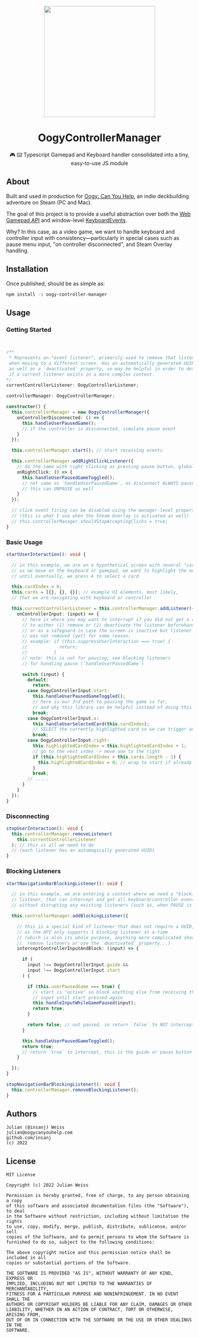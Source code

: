 <p align="center">
<img width="300" src="https://oogycanyouhelp.com/Store%20Desc%20Inline%20606px.png">
</p>

<h1 align="center">OogyControllerManager</h1>

<p align="center">
🎮 ⌨️ Typescript Gamepad and Keyboard handler consolidated into a tiny, easy-to-use JS module
</p>

## About

Built and used in production for [Oogy: Can You Help](https://oogycanyouhelp.com), an indie deckbuilding adventure on Steam (PC and Mac).

The goal of this project is to provide a useful abstraction over both the [Web Gamepad API](https://developer.mozilla.org/en-US/docs/Web/API/Gamepad_API/Using_the_Gamepad_API) and window-level [KeyboardEvents](https://developer.mozilla.org/en-US/docs/Web/API/KeyboardEvent).

Why? In this case, as a video game, we want to handle keyboard and controller input with consistency—particularly in special cases such as pause menu input, "on controller disconnected", and Steam Overlay handling.

## Installation

Once published, should be as simple as:

```bash
npm install -s oogy-controller-manager
```

## Usage

### Getting Started

```ts


/**
 * Represents an "event listener", primarily used to remove that listener
 when moving to a different screen. Has an automatically generated UUID,
 as well as a `deactivated` property, so may be helpful in order to detect
 if a current listener exists in a more complex context.
*/
currentControllerListener: OogyControllerListener;

controllerManager: OogyControllerManager;

constructor() {
  this.controllerManager = new OogyControllerManager({
    onControllerDisconnected: () => {
      this.handleUserPausedGame();
      // if the controller is disconnected, simulate pause event
    }
  });

  this.controllerManager.start(); // start receiving events

  this.controllerManager.addRightClickListener({
    // do the same with right clicking as pressing pause button, globally
    onRightClick: () => {
      this.handleUserPausedGameToggled();
      // not same as `handleUserPausedGame`, as disconnect ALWAYS pauses,
      // this can UNPAUSE as well
    }
  });

  // click event firing can be disabled using the manager-level property:
  // (this is what I use when the Steam Overlay is activated as well)
  // this.controllerManager.shouldStopAcceptingClicks = true;
}
```

### Basic Usage

```ts
startUserInteraction(): void {

  // in this example, we are on a hypothetical screen with several "cards".
  // as we move on the keyboard or gamepad, we want to highlight the next card,
  // until eventually, we press A to select a card

  this.cardIndex = 0;
  this.cards = [{}, {}, {}]; // example UI elements, most likely,
  // that we are navigating with keyboard or controller

  this.currentControllerListener = this.controllerManager.addListener({
    onControllerInput: (input) => {
      // here is where you may want to interrupt if you did not get a chance
      // to either (1) remove or (2) deactivate the listener beforehand,
      // or as a safeguard in case the screen is inactive but listener
      // was not removed (yet) for some reason.
      // example: if (this.suppressUserInteraction === true) {
      //            return;
      //          }
      // note: this is not for pausing; see blocking listeners
      // for handling pause (`handleUserPausedGame`)

      switch (input) {
        default:
          return;
        case OogyControllerInput.start:
          this.handleUserPausedGameToggled();
          // here is our 3rd path to pausing the game so far,
          // and why this library can be helpful instead of doing this by hand
          break;
        case OogyControllerInput.a:
          this.handleUserSelectedCard(this.cardIndex);
          // SELECT the currently highlighted card so we can trigger any action, etc
          break;
        case OogyControllerInput.right:
          this.highlightedCardIndex = this.highlightedCardIndex + 1;
          // go to the next index -> move one to the right
          if (this.highlightedCardIndex > this.cards.length - 1) {
            this.highlightedCardIndex = 0; // wrap to start if already at end of list
          }
          break;
        // .....
      }
    }
  });
}
```

### Disconnecting

```ts
stopUserInteraction(): void {
  this.controllerManager.removeListener(
    this.currentControllerListener
  ); // this is all we need to do
  // (each listener has an automagically generated UUID)
}
```

### Blocking Listeners

```ts
startNavigationBarBlockingListener(): void {

  // in this example, we are entering a context where we need a "blocking"
  // listener, that can intercept and get all keyboard/controller events
  // without disrupting any existing listeners (such as, when PAUSE is active)

  this.controllerManager.addBlockingListener({

    // this is a special kind of listener that does not require a UUID,
    // as the API only supports 1 blocking listener at a time
    // (which is also its whole purpose, anything more complicated should
    //  remove listeners or use the `deactivated` property...)
    interceptControllerInputAndBlock: (input) => {

      if (
        input !== OogyControllerInput.guide &&
        input !== OogyControllerInput.start
      ) {

        if (this.userPausedGame === true) {
          // start is "active" so block anything else from receiving this
          // input until start pressed again
          this.handleInputWhileGamePaused(input);
          return true;
        }

        return false; // not paused, so return `false` to NOT intercept
      }

      this.handleUserPausedGameToggled();
      return true;
      // return `true` to intercept, this is the guide or pause button
    }

  });
}

stopNavigationBarBlockingListener(): void {
  this.controllerManager.removeBlockingListener();
}
```

## Authors

```
Julian (@insanj) Weiss
julian@oogycanyouhelp.com
github.com/insanj
(c) 2022
```

## License

```
MIT License

Copyright (c) 2022 Julian Weiss

Permission is hereby granted, free of charge, to any person obtaining a copy
of this software and associated documentation files (the "Software"), to deal
in the Software without restriction, including without limitation the rights
to use, copy, modify, merge, publish, distribute, sublicense, and/or sell
copies of the Software, and to permit persons to whom the Software is
furnished to do so, subject to the following conditions:

The above copyright notice and this permission notice shall be included in all
copies or substantial portions of the Software.

THE SOFTWARE IS PROVIDED "AS IS", WITHOUT WARRANTY OF ANY KIND, EXPRESS OR
IMPLIED, INCLUDING BUT NOT LIMITED TO THE WARRANTIES OF MERCHANTABILITY,
FITNESS FOR A PARTICULAR PURPOSE AND NONINFRINGEMENT. IN NO EVENT SHALL THE
AUTHORS OR COPYRIGHT HOLDERS BE LIABLE FOR ANY CLAIM, DAMAGES OR OTHER
LIABILITY, WHETHER IN AN ACTION OF CONTRACT, TORT OR OTHERWISE, ARISING FROM,
OUT OF OR IN CONNECTION WITH THE SOFTWARE OR THE USE OR OTHER DEALINGS IN THE
SOFTWARE.
```
